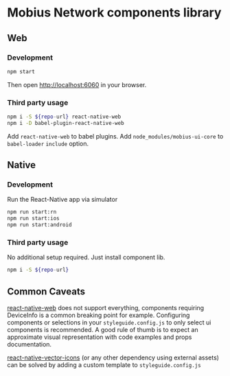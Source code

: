 # Mobius Network components library

## Web

### Development

```sh
npm start
```

Then open [http://localhost:6060](http://localhost:6060) in your browser.

### Third party usage

```sh
npm i -S ${repo-url} react-native-web
npm i -D babel-plugin-react-native-web
```

Add `react-native-web` to babel plugins.
Add `node_modules/mobius-ui-core` to `babel-loader` `include` option.

## Native

### Development

Run the React-Native app via simulator

```sh
npm run start:rn
npm run start:ios
npm run start:android
```
### Third party usage

No additional setup required. Just install component lib.

```sh
npm i -S ${repo-url}
```

## Common Caveats

[react-native-web](https://github.com/necolas/react-native-web) does not support everything, components requiring DeviceInfo is a common breaking point for example. Configuring components or selections in your `styleguide.config.js` to only select ui components is recommended. A good rule of thumb is to expect an approximate visual representation with code examples and props documentation.

[react-native-vector-icons](https://oblador.github.io/react-native-vector-icons/) (or any other dependency using external assets) can be solved by adding a custom template to `styleguide.config.js`
